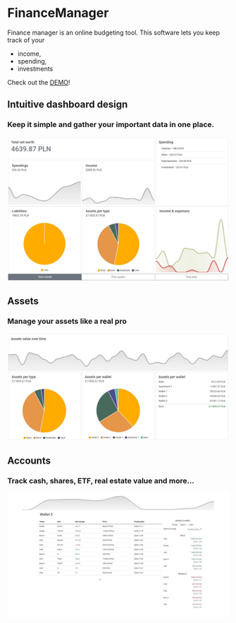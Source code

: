 # FinanceManager

Finance manager is an online budgeting tool. This software lets you keep track of your

 - income,
 - spending,
 - investments

 Check out the [DEMO](https://avresial.github.io/FinanceManager/landingpage)!

## Intuitive dashboard design
### Keep it simple and gather your important data in one place.
![dashboard](imgs/Dashboard.jpg)

## Assets
### Manage your assets like a real pro
![dashboard](imgs/Assets.jpg)

## Accounts
### Track cash, shares, ETF, real estate value and more...

![dashboard](imgs/SharesAccount.jpg)



